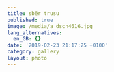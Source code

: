 ```yaml
---
title: sběr trusu
published: true
image: /media/a_dscn4616.jpg
lang_alternatives:
  en_GB: {}
date: '2019-02-23 21:17:25 +0100'
category: gallery
layout: photo
---
```


